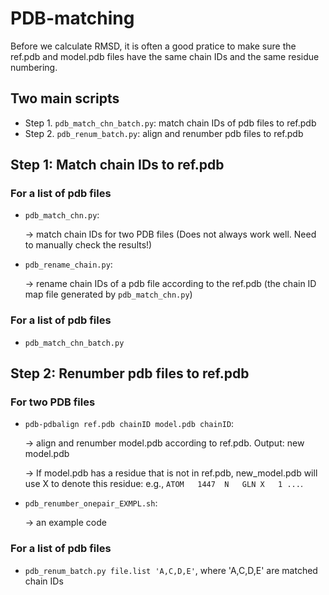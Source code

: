# PDB-matching


Before we calculate RMSD, it is often a good pratice to make sure the ref.pdb
and model.pdb files have the same chain IDs and the same residue numbering.

## Two main scripts
- Step 1. `pdb_match_chn_batch.py`: match chain IDs of pdb files to ref.pdb
- Step 2. `pdb_renum_batch.py`: align and renumber pdb files to ref.pdb

## Step 1: Match chain IDs to ref.pdb

### For a list of pdb files
- `pdb_match_chn.py`:

    -> match chain IDs for two PDB files (Does not always work well. Need to
    manually check the results!)
    
- `pdb_rename_chain.py`:

    -> rename chain IDs of a pdb file according to the ref.pdb (the chain ID map file generated by `pdb_match_chn.py`)

### For a list of pdb files
- `pdb_match_chn_batch.py`


## Step 2: Renumber pdb files to ref.pdb

### For two PDB files
- `pdb-pdbalign ref.pdb chainID model.pdb chainID`:  

    -> align and renumber model.pdb according to ref.pdb. Output: new model.pdb
    
    -> If model.pdb has a residue that is not in ref.pdb, new_model.pdb will use X to denote this residue: e.g., `ATOM   1447  N   GLN X   1 ...`.
- `pdb_renumber_onepair_EXMPL.sh`:  

    -> an example code

### For a list of pdb files
- `pdb_renum_batch.py file.list 'A,C,D,E'`, where 'A,C,D,E' are matched chain IDs

